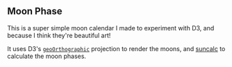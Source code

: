 ## Moon Phase

This is a super simple moon calendar I made to experiment with D3, and because I think they're beautiful art!

It uses D3's [`geoOrthographic`](https://github.com/d3/d3-geo#geoOrthographic) projection to render the moons, and [suncalc](https://github.com/mourner/suncalc) to calculate the moon phases.
